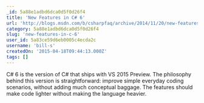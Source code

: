 ```yaml
---
_id: 5a88e1adbd6dca0d5f0d26f4
title: 'New Features in C# 6'
url: 'http://blogs.msdn.com/b/csharpfaq/archive/2014/11/20/new-features-in-c-6.aspx'
category: 5a88e1adbd6dca0d5f0d26f4
slug: 'new-features-in-c-6'
user_id: 5a83ce59d6eb0005c4ecda2c
username: 'bill-s'
createdOn: '2015-04-18T09:44:13.000Z'
tags: []
---
```


C# 6 is the version of C# that ships with VS 2015 Preview. The philosophy behind this version is straightforward: improve simple everyday coding scenarios, without adding much conceptual baggage. The features should make code lighter without making the language heavier.
